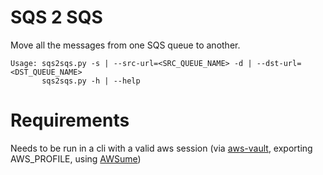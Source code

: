 # SQS 2 SQS

Move all the messages from one SQS queue to another.
```
Usage: sqs2sqs.py -s | --src-url=<SRC_QUEUE_NAME> -d | --dst-url=<DST_QUEUE_NAME>
       sqs2sqs.py -h | --help
```

# Requirements

Needs to be run in a cli with a valid aws session (via [aws-vault](https://github.com/99designs/aws-vault), exporting AWS_PROFILE, using [AWSume](https://awsu.me/))
